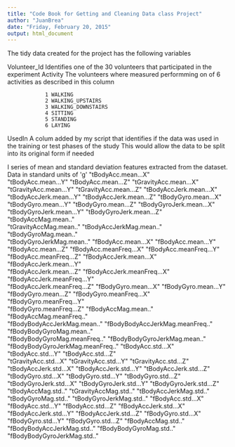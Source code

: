 ```yaml
---
title: "Code Book for Getting and Cleaning Data class Project"
author: "JuanBrea"
date: "Friday, February 20, 2015"
output: html_document
---
```


The tidy data created for the project has the following variables

Volunteer_Id    Identifies one of the 30 volunteers that participated in the experiment
Activity        The volunteers where measured performming on of 6 activities as described in this column
 
                1 WALKING
                2 WALKING_UPSTAIRS
                3 WALKING_DOWNSTAIRS
                4 SITTING
                5 STANDING
                6 LAYING
UsedIn          A colum added by my script that identifies if the data was used in the training or test phases of the study
                This would allow the data to be split into its original form if needed

I series of mean and standard deviation features extracted from the dataset. Data in standard units of 'g'
"tBodyAcc.mean...X"              
"tBodyAcc.mean...Y"               "tBodyAcc.mean...Z"               "tGravityAcc.mean...X"           
"tGravityAcc.mean...Y"            "tGravityAcc.mean...Z"            "tBodyAccJerk.mean...X"          
"tBodyAccJerk.mean...Y"           "tBodyAccJerk.mean...Z"           "tBodyGyro.mean...X"             
"tBodyGyro.mean...Y"              "tBodyGyro.mean...Z"              "tBodyGyroJerk.mean...X"         
"tBodyGyroJerk.mean...Y"          "tBodyGyroJerk.mean...Z"          "tBodyAccMag.mean.."             
"tGravityAccMag.mean.."           "tBodyAccJerkMag.mean.."          "tBodyGyroMag.mean.."            
"tBodyGyroJerkMag.mean.."         "fBodyAcc.mean...X"               "fBodyAcc.mean...Y"              
"fBodyAcc.mean...Z"               "fBodyAcc.meanFreq...X"           "fBodyAcc.meanFreq...Y"          
"fBodyAcc.meanFreq...Z"           "fBodyAccJerk.mean...X"           "fBodyAccJerk.mean...Y"          
"fBodyAccJerk.mean...Z"           "fBodyAccJerk.meanFreq...X"       "fBodyAccJerk.meanFreq...Y"      
"fBodyAccJerk.meanFreq...Z"       "fBodyGyro.mean...X"              "fBodyGyro.mean...Y"             
"fBodyGyro.mean...Z"              "fBodyGyro.meanFreq...X"          "fBodyGyro.meanFreq...Y"         
"fBodyGyro.meanFreq...Z"          "fBodyAccMag.mean.."              "fBodyAccMag.meanFreq.."         
"fBodyBodyAccJerkMag.mean.."      "fBodyBodyAccJerkMag.meanFreq.."  "fBodyBodyGyroMag.mean.."        
"fBodyBodyGyroMag.meanFreq.."     "fBodyBodyGyroJerkMag.mean.."     "fBodyBodyGyroJerkMag.meanFreq.."
"tBodyAcc.std...X"                "tBodyAcc.std...Y"                "tBodyAcc.std...Z"               
"tGravityAcc.std...X"             "tGravityAcc.std...Y"             "tGravityAcc.std...Z"            
"tBodyAccJerk.std...X"            "tBodyAccJerk.std...Y"            "tBodyAccJerk.std...Z"           
"tBodyGyro.std...X"               "tBodyGyro.std...Y"               "tBodyGyro.std...Z"              
"tBodyGyroJerk.std...X"           "tBodyGyroJerk.std...Y"           "tBodyGyroJerk.std...Z"          
"tBodyAccMag.std.."               "tGravityAccMag.std.."            "tBodyAccJerkMag.std.."          
"tBodyGyroMag.std.."              "tBodyGyroJerkMag.std.."          "fBodyAcc.std...X"               
"fBodyAcc.std...Y"                "fBodyAcc.std...Z"                "fBodyAccJerk.std...X"           
"fBodyAccJerk.std...Y"            "fBodyAccJerk.std...Z"            "fBodyGyro.std...X"              
"fBodyGyro.std...Y"               "fBodyGyro.std...Z"               "fBodyAccMag.std.."              
"fBodyBodyAccJerkMag.std.."       "fBodyBodyGyroMag.std.."          "fBodyBodyGyroJerkMag.std.."     
> 
